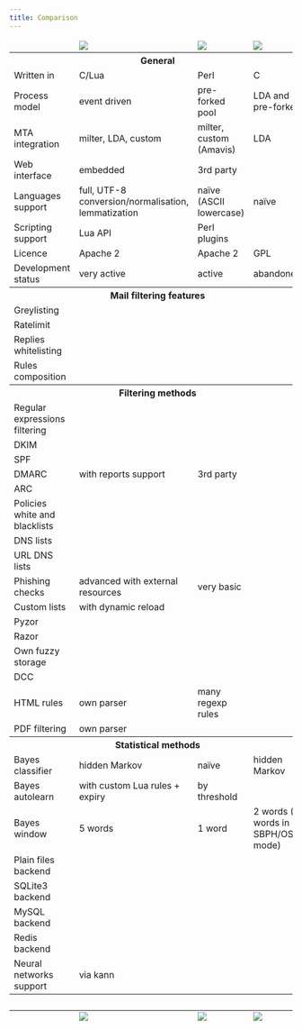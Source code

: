 ```yaml
---
title: Comparison
---
```



<div class="compare-table table-responsive">
  <table>
    <thead>
      <tr>
        <td class="col-3"></td>
        <td class="col-3"><img src="/img/rspamd_logo_small_black_simple.jpg" class="img-fluid"></td>
        <td class="col-3"><img src="/img/spamassassin_logo.jpg" class="img-fluid"></td>
        <td class="col-3"><img src="/img/dspam_logo.jpg" class="img-fluid"></td>
      </tr>
    </thead>
    <tbody>
      <tr>
        <th colspan="4">
          General
        </th>
      </tr>
      <tr>
        <td>Written in</td>
        <td>C/Lua</td>
        <td>Perl</td>
        <td>C</td>
      </tr>
      <tr>
        <td>Process model</td>
        <td>event driven</td>
        <td>pre-forked pool</td>
        <td>LDA and pre-forked</td>
      </tr>
      <tr>
        <td>MTA integration</td>
        <td>milter, LDA, custom</td>
        <td>milter, custom (Amavis)</td>
        <td>LDA</td>
      </tr>
      <tr>
        <td>Web interface</td>
        <td><span class="fa-solid fa-lg fa-check icon-green"></span> embedded</td>
        <td><span class="fa-regular fa-lg fa-circle-question"></span> 3rd party</td>
        <td><span class="fa-solid fa-lg fa-check icon-green"></span></td>
      </tr>
      <tr>
        <td>Languages support</td>
        <td><span class="fa-solid fa-lg fa-check icon-green"></span> full, UTF-8 conversion/normalisation, lemmatization</td>
        <td><span class="fa-solid fa-lg fa-xmark icon-red"></span> naïve (ASCII lowercase)</td>
        <td><span class="fa-solid fa-lg fa-xmark icon-red"></span> naïve</td>
      </tr>
      <tr>
        <td>Scripting support</td>
        <td><span class="fa-solid fa-lg fa-check icon-green"></span> Lua API</td>
        <td><span class="fa-solid fa-lg fa-check icon-green"></span> Perl plugins</td>
        <td><span class="fa-solid fa-lg fa-xmark icon-red"></span></td>
      </tr>
      <tr>
        <td>Licence</td>
        <td>Apache 2</td>
        <td>Apache 2</td>
        <td>GPL</td>
      </tr>
      <tr>
        <td>Development status</td>
        <td><span class="fa-solid fa-lg fa-check icon-green"></span> very active</td>
        <td><span class="fa-solid fa-lg fa-check icon-green"></span> active</td>
        <td><span class="fa-solid fa-lg fa-xmark icon-red"></span> abandoned</td>
      </tr>
      <tr>
        <th colspan="4">
          Mail filtering features
        </th>
      </tr>
      <tr>
        <td>Greylisting</td>
        <td><span class="fa-solid fa-lg fa-check icon-green"></span></td>
        <td><span class="fa-solid fa-lg fa-xmark icon-red"></span></td>
        <td><span class="fa-solid fa-lg fa-xmark icon-red"></span></td>
      </tr>
      <tr>
        <td>Ratelimit</td>
        <td><span class="fa-solid fa-lg fa-check icon-green"></span></td>
        <td><span class="fa-solid fa-lg fa-xmark icon-red"></span></td>
        <td><span class="fa-solid fa-lg fa-xmark icon-red"></span></td>
      </tr>
      <tr>
        <td>Replies whitelisting</td>
        <td><span class="fa-solid fa-lg fa-check icon-green"></span></td>
        <td><span class="fa-solid fa-lg fa-xmark icon-red"></span></td>
        <td><span class="fa-solid fa-lg fa-xmark icon-red"></span></td>
      </tr>
      <tr>
        <td>Rules composition</td>
        <td><span class="fa-solid fa-lg fa-check icon-green"></span></td>
        <td><span class="fa-solid fa-lg fa-check icon-green"></span></td>
        <td><span class="fa-solid fa-lg fa-xmark icon-red"></span></td>
      </tr>
      <tr>
        <th colspan="4">
          Filtering methods
        </th>
      </tr>
      <tr>
        <td>Regular expressions filtering</td>
        <td><span class="fa-solid fa-lg fa-check icon-green"></span></td>
        <td><span class="fa-solid fa-lg fa-check icon-green"></span></td>
        <td><span class="fa-solid fa-lg fa-xmark icon-red"></span></td>
      </tr>
      <tr>
        <td>DKIM</td>
        <td><span class="fa-solid fa-lg fa-check icon-green"></span></td>
        <td><span class="fa-solid fa-lg fa-check icon-green"></span></td>
        <td><span class="fa-solid fa-lg fa-xmark icon-red"></span></td>
      </tr>
      <tr>
        <td>SPF</td>
        <td><span class="fa-solid fa-lg fa-check icon-green"></span></td>
        <td><span class="fa-solid fa-lg fa-check icon-green"></span></td>
        <td><span class="fa-solid fa-lg fa-xmark icon-red"></span></td>
      </tr>
      <tr>
        <td>DMARC</td>
        <td><span class="fa-solid fa-lg fa-check icon-green"></span> with reports support</td>
        <td><span class="fa-regular fa-lg fa-circle-question"></span> 3rd party</td>
        <td><span class="fa-solid fa-lg fa-xmark icon-red"></span></td>
      </tr>
      <tr>
        <td>ARC</td>
        <td><span class="fa-solid fa-lg fa-check icon-green"></span></td>
        <td><span class="fa-regular fa-lg fa-circle-question"></span></td>
        <td><span class="fa-solid fa-lg fa-xmark icon-red"></span></td>
      </tr>
      <tr>
        <td>Policies white and blacklists</td>
        <td><span class="fa-solid fa-lg fa-check icon-green"></span></td>
        <td><span class="fa-solid fa-lg fa-check icon-green"></span></td>
        <td><span class="fa-solid fa-lg fa-xmark icon-red"></span></td>
      </tr>
      <tr>
        <td>DNS lists</td>
        <td><span class="fa-solid fa-lg fa-check icon-green"></span></td>
        <td><span class="fa-solid fa-lg fa-check icon-green"></span></td>
        <td><span class="fa-solid fa-lg fa-xmark icon-red"></span></td>
      </tr>
      <tr>
        <td>URL DNS lists</td>
        <td><span class="fa-solid fa-lg fa-check icon-green"></span></td>
        <td><span class="fa-solid fa-lg fa-check icon-green"></span></td>
        <td><span class="fa-solid fa-lg fa-xmark icon-red"></span></td>
      </tr>
      <tr>
        <td>Phishing checks</td>
        <td><span class="fa-solid fa-lg fa-check icon-green"></span> advanced with external resources</td>
        <td><span class="fa-solid fa-lg fa-check icon-green"></span> very basic</td>
        <td><span class="fa-solid fa-lg fa-xmark icon-red"></span></td>
      </tr>
      <tr>
        <td>Custom lists</td>
        <td><span class="fa-solid fa-lg fa-check icon-green"></span> with dynamic reload</td>
        <td><span class="fa-solid fa-lg fa-check icon-green"></span></td>
        <td><span class="fa-solid fa-lg fa-xmark icon-red"></span></td>
      </tr>
      <tr>
        <td>Pyzor</td>
        <td><span class="fa-solid fa-lg fa-xmark icon-red"></span></td>
        <td><span class="fa-solid fa-lg fa-check icon-green"></span></td>
        <td><span class="fa-solid fa-lg fa-xmark icon-red"></span></td>
      </tr>
      <tr>
        <td>Razor</td>
        <td><span class="fa-solid fa-lg fa-check icon-green"></span></td>
        <td><span class="fa-solid fa-lg fa-check icon-green"></span></td>
        <td><span class="fa-solid fa-lg fa-xmark icon-red"></span></td>
      </tr>
      <tr>
        <td>Own fuzzy storage</td>
        <td><span class="fa-solid fa-lg fa-check icon-green"></span></td>
        <td><span class="fa-solid fa-lg fa-xmark icon-red"></span></td>
        <td><span class="fa-solid fa-lg fa-xmark icon-red"></span></td>
      </tr>
      <tr>
        <td>DCC</td>
        <td><span class="fa-solid fa-lg fa-check icon-green"></span></td>
        <td><span class="fa-solid fa-lg fa-check icon-green"></span></td>
        <td><span class="fa-solid fa-lg fa-xmark icon-red"></span></td>
      </tr>
      <tr>
        <td>HTML rules</td>
        <td><span class="fa-solid fa-lg fa-check icon-green"></span> own parser</td>
        <td><span class="fa-solid fa-lg fa-check icon-green"></span> many regexp rules</td>
        <td><span class="fa-solid fa-lg fa-xmark icon-red"></span></td>
      </tr>
      <tr>
        <td>PDF filtering</td>
        <td><span class="fa-solid fa-lg fa-check icon-green"></span> own parser</td>
        <td><span class="fa-solid fa-lg fa-check icon-green"></span></td>
        <td><span class="fa-solid fa-lg fa-xmark icon-red"></span></td>
      </tr>
      <tr>
        <th colspan="4">
          Statistical methods
        </th>
      </tr>
      <tr>
        <td>Bayes classifier</td>
        <td><span class="fa-solid fa-lg fa-check icon-green"></span> hidden Markov</td>
        <td><span class="fa-solid fa-lg fa-check icon-green"></span> naïve</td>
        <td><span class="fa-solid fa-lg fa-check icon-green"></span> hidden Markov</td>
      </tr>
      <tr>
        <td>Bayes autolearn</td>
        <td><span class="fa-solid fa-lg fa-check icon-green"></span> with custom Lua rules + expiry</td>
        <td><span class="fa-solid fa-lg fa-check icon-green"></span> by threshold</td>
        <td><span class="fa-solid fa-lg fa-xmark icon-red"></span></td>
      </tr>
      <tr>
        <td>Bayes window</td>
        <td>5 words</td>
        <td>1 word</td>
        <td>2 words (5 words in SBPH/OSB mode)</td>
      </tr>
      <tr>
        <td>Plain files backend</td>
        <td><span class="fa-solid fa-lg fa-check icon-green"></span></td>
        <td><span class="fa-solid fa-lg fa-check icon-green"></span></td>
        <td><span class="fa-solid fa-lg fa-check icon-green"></span></td>
      </tr>
      <tr>
        <td>SQLite3 backend</td>
        <td><span class="fa-solid fa-lg fa-check icon-green"></span></td>
        <td><span class="fa-solid fa-lg fa-check icon-green"></span></td>
        <td><span class="fa-solid fa-lg fa-check icon-green"></span></td>
      </tr>
      <tr>
        <td>MySQL backend</td>
        <td><span class="fa-solid fa-lg fa-xmark icon-red"></span></td>
        <td><span class="fa-solid fa-lg fa-check icon-green"></span></td>
        <td><span class="fa-solid fa-lg fa-check icon-green"></span></td>
      </tr>
      <tr>
        <td>Redis backend</td>
        <td><span class="fa-solid fa-lg fa-check icon-green"></span></td>
        <td><span class="fa-solid fa-lg fa-check icon-green"></span></td>
        <td><span class="fa-solid fa-lg fa-xmark icon-red"></span></td>
      </tr>
      <tr>
        <td>Neural networks support</td>
        <td><span class="fa-solid fa-lg fa-check icon-green"></span> via kann</td>
        <td><span class="fa-solid fa-lg fa-xmark icon-red"></span></td>
        <td><span class="fa-solid fa-lg fa-xmark icon-red"></span></td>
      </tr>
      <tr>
        <th colspan="4">&nbsp;
        </th>
      </tr>
    </tbody>
    <thead>
      <tr>
        <td></td>
        <td><img src="/img/rspamd_logo_small_black_simple.jpg" class="img-fluid"></td>
        <td><img src="/img/spamassassin_logo.jpg" class="img-fluid"></td>
        <td><img src="/img/dspam_logo.jpg" class="img-fluid"></td>
      </tr>
    </thead>
  </table>
</div>
